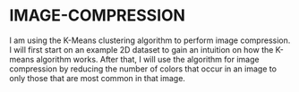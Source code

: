 # IMAGE-COMPRESSION
I am using the K-Means clustering algorithm to perform image compression. I will first start on an example 2D dataset to gain an intuition on how the K-means algorithm works. After that, I will use the algorithm for image compression by reducing the number of colors that occur in an image to only those that are most common in that image.
